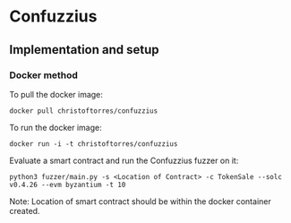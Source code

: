 # Confuzzius 
## Implementation and setup

### Docker method 
To pull the docker image: 

` docker pull christoftorres/confuzzius `

To run the docker image:

` docker run -i -t christoftorres/confuzzius `

Evaluate a smart contract and run the Confuzzius fuzzer on it:

` python3 fuzzer/main.py -s <Location of Contract> -c TokenSale --solc v0.4.26 --evm byzantium -t 10 `

Note: Location of smart contract should be within the docker container created. 
